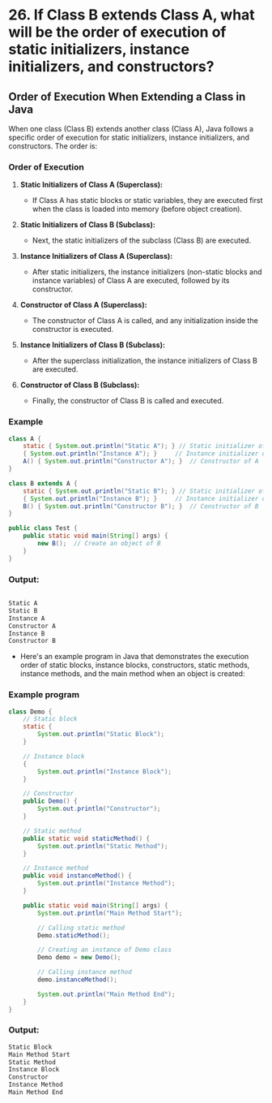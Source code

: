 # 26. If Class B extends Class A, what will be the order of execution of static initializers, instance initializers, and constructors?

## Order of Execution When Extending a Class in Java

When one class (Class B) extends another class (Class A), Java follows a specific order of execution for static initializers, instance initializers, and constructors. The order is:

### Order of Execution

1. **Static Initializers of Class A (Superclass):**
   - If Class A has static blocks or static variables, they are executed first when the class is loaded into memory (before object creation).

2. **Static Initializers of Class B (Subclass):**
   - Next, the static initializers of the subclass (Class B) are executed.

3. **Instance Initializers of Class A (Superclass):**
   - After static initializers, the instance initializers (non-static blocks and instance variables) of Class A are executed, followed by its constructor.

4. **Constructor of Class A (Superclass):**
   - The constructor of Class A is called, and any initialization inside the constructor is executed.

5. **Instance Initializers of Class B (Subclass):**
   - After the superclass initialization, the instance initializers of Class B are executed.

6. **Constructor of Class B (Subclass):**
   - Finally, the constructor of Class B is called and executed.

### Example

```java
class A {
    static { System.out.println("Static A"); } // Static initializer of A
    { System.out.println("Instance A"); }     // Instance initializer of A
    A() { System.out.println("Constructor A"); }  // Constructor of A
}

class B extends A {
    static { System.out.println("Static B"); } // Static initializer of B
    { System.out.println("Instance B"); }     // Instance initializer of B
    B() { System.out.println("Constructor B"); }  // Constructor of B
}

public class Test {
    public static void main(String[] args) {
        new B();  // Create an object of B
    }
}
```

### Output:
```css

Static A
Static B
Instance A
Constructor A
Instance B
Constructor B
```

- Here's an example program in Java that demonstrates the execution order of static blocks, instance blocks, constructors, static methods, instance methods, and the main method when an object is created:

### Example program

```java
class Demo {
    // Static block
    static {
        System.out.println("Static Block");
    }

    // Instance block
    {
        System.out.println("Instance Block");
    }

    // Constructor
    public Demo() {
        System.out.println("Constructor");
    }

    // Static method
    public static void staticMethod() {
        System.out.println("Static Method");
    }

    // Instance method
    public void instanceMethod() {
        System.out.println("Instance Method");
    }

    public static void main(String[] args) {
        System.out.println("Main Method Start");

        // Calling static method
        Demo.staticMethod();

        // Creating an instance of Demo class
        Demo demo = new Demo();

        // Calling instance method
        demo.instanceMethod();

        System.out.println("Main Method End");
    }
}

```

### Output:

```css
Static Block
Main Method Start
Static Method
Instance Block
Constructor
Instance Method
Main Method End

```
